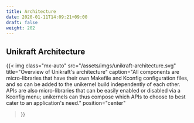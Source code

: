 ```yaml
---
title: Architecture
date: 2020-01-11T14:09:21+09:00
draft: false
weight: 202
---
```


## Unikraft Architecture

{{< img
  class="mx-auto"
  src="/assets/imgs/unikraft-architecture.svg"
  title="Overview of Unikraft's architecture"
  caption="All components are micro-libraries that have their own Makefile and Kconfig configuration files, and so can be added to the unikernel build independently of each other.  APIs are also micro-libraries that can be easily enabled or disabled via a Kconfig menu; unikernels can thus compose which APIs to choose to best cater to an application's need."
  position="center"
>}}